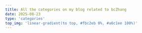 ```yaml
---
title: All the categories on my blog related to bcZhang
date: 2025-08-23 
type: 'categories'
top_img: 'linear-gradient(to top, #fbc2eb 0%, #a6c1ee 100%)'
---
```

